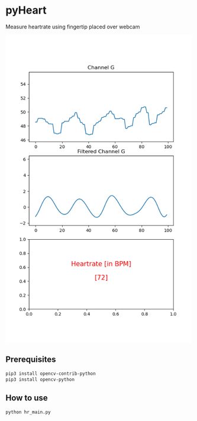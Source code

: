 # pyHeart
Measure heartrate using fingertip placed over webcam

![alt text](https://github.com/pdadial/pyHeart/blob/main/images/Figure.png)


## Prerequisites
```
pip3 install opencv-contrib-python
pip3 install opencv-python
```

## How to use
```
python hr_main.py
```
